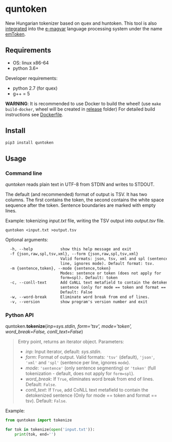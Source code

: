 # quntoken

New Hungarian tokenizer based on quex and huntoken.
This tool is also [integrated](https://github.com/dlt-rilmta/hunlp-GATE)
into the [e-magyar](http://www.e-magyar.hu) language processing system
under the name [emToken](http://e-magyar.hu/hu/textmodules/emtoken).

## Requirements

* OS: linux x86-64
* python 3.6+

Developer requirements: 

* python 2.7 (for quex)
* g++ = 5

**WARNING**: It is recommended to use Docker to build the wheel! (use `make build-docker`, wheel will be created in [release](release) folder)
For detailed build instructions see [Dockerfile](Dockerfile).

## Install

```sh
pip3 install quntoken
```

## Usage


### Command line

*quntoken* reads plain text in UTF-8 from STDIN and writes to STDOUT.

The default (and recommended) format of output is TSV. It has two columns.
The first contains the token, the second contains the white space sequence
after the token. Sentence boundaries are marked with empty lines.

Example: tokenizing *input.txt* file, writing the TSV output into *output.tsv* file.

```
quntoken <input.txt >output.tsv
```

Optional arguments:

```txt
  -h, --help            show this help message and exit
  -f {json,raw,spl,tsv,xml}, --form {json,raw,spl,tsv,xml}
                        Valid formats: json, tsv, xml and spl (sentence per
                        line, ignores mode). Default format: tsv.
  -m {sentence,token}, --mode {sentence,token}
                        Modes: sentence or token (does not apply for
                        form=spl). Default: token
  -c, --conll-text      Add CoNLL text metafield to contain the detokenized
                        sentence (only for mode == token and format == tsv).
                        Default: False
  -w, --word-break      Eliminate word break from end of lines.
  -v, --version         show program's version number and exit
```

### Python API

quntoken.**tokenize**(*inp=sys.stdin, form='tsv', mode='token',
word_break=False, conll_text=False*)
 
>Entry point, returns an iterator object. Parameters:
>
>- *inp*: Input iterator, default: *sys.stdin*.
>- *form*: Format of output. Valid formats: `'tsv'` (default), `'json'`, `'xml'`
>and `'spl'` (sentence per line, ignores `mode`).
>- *mode*: `'sentence'` (only sentence segmenting) or `'token'` (full
>tokenization - default, does not apply for `form=spl`).
>- *word_break*: If `True`, eliminates word break from end of lines. Default:
>`False`.
>- *conll_text*: If `True`, add CoNLL text metafield to contain the detokenized
>sentence (Only for mode == token and format == tsv). Default:
>`False`.

Example:

```py
from quntoken import tokenize

for tok in tokenize(open('input.txt')):
    print(tok, end='')
```
